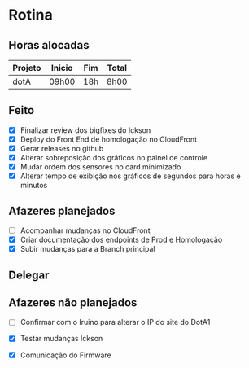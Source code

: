# Rotina

## Horas alocadas

Projeto | Inicio | Fim | Total
--------|-------|-------|------
dotA    | 09h00 | 18h | 8h00

## Feito

- [x] Finalizar review dos bigfixes do Ickson
- [x] Deploy do Front End de homologação no CloudFront
- [x] Gerar releases no github
- [x] Alterar sobreposição dos gráficos no painel de controle
- [x] Mudar ordem dos sensores no card minimizado
- [x] Alterar tempo de exibição nos gráficos de segundos para horas e minutos

## Afazeres planejados

- [ ] Acompanhar mudanças no CloudFront
- [x] Criar documentação dos endpoints de Prod e Homologação
- [x] Subir mudanças para a Branch principal

## Delegar



## Afazeres não planejados

- [ ] Confirmar com o Iruino para alterar o IP do site do DotA1
- [x] Testar mudanças Ickson
- [x] Comunicação do Firmware


<!--stackedit_data:
eyJoaXN0b3J5IjpbLTE5ODg3NTk1MTQsOTAzNzM3NTU4LC04Mz
E2NDAyNjEsMTk4OTg5NjIzNSwxNDQ5MzU1NTAsLTE0OTEzNTM2
NTAsNTE3MjQ3MDYyLC02NjgxNjI0MjIsLTU5MTQyNTk5OCwtNj
I5ODcxMjIyLDE2MzYwMzU1NzgsLTE0ODYyNzQzMDEsLTExNjE4
MTcsNzY1NDk4MjE5LC0xOTEzMTQyMzkyLDc1ODI3ODI5NiwxMz
Q0MDM2MzE3LDYyNjI0MjI0NSwxODgyMDI4MTUzLC0xMTA4NjA2
MDM1XX0=
-->